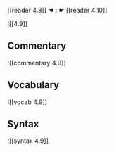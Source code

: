 [[reader 4.8]] ☚ : ☛ [[reader 4.10]]

![[4.9]]

## Commentary

![[commentary 4.9]]

## Vocabulary

![[vocab 4.9]]

## Syntax

![[syntax 4.9]]

